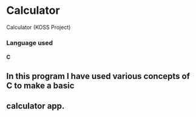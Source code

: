 # Calculator
Calculator (KOSS Project)

### Language used
#### C
## In this program I have used various concepts of C to make a basic 
## calculator app.
